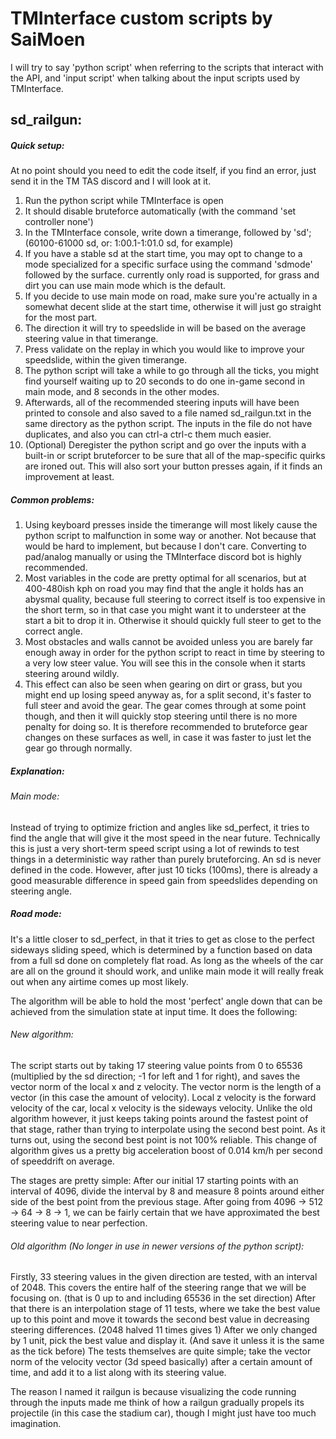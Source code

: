 # TMInterface custom scripts by SaiMoen
I will try to say 'python script' when referring to the scripts that interact with the API, and 'input script' when talking about the input scripts used by TMInterface.

## sd_railgun:
##### Quick setup:
At no point should you need to edit the code itself, if you find an error, just send it in the TM TAS discord and I will look at it.

1. Run the python script while TMInterface is open
2. It should disable bruteforce automatically (with the command 'set controller none')
3. In the TMInterface console, write down a timerange, followed by 'sd'; (60100-61000 sd, or: 1:00.1-1:01.0 sd, for example)
4. If you have a stable sd at the start time, you may opt to change to a mode specialized for a specific surface using the command 'sdmode' followed by the surface. currently only road is supported, for grass and dirt you can use main mode which is the default.
5. If you decide to use main mode on road, make sure you're actually in a somewhat decent slide at the start time, otherwise it will just go straight for the most part.
6. The direction it will try to speedslide in will be based on the average steering value in that timerange.
7. Press validate on the replay in which you would like to improve your speedslide, within the given timerange.
8. The python script will take a while to go through all the ticks, you might find yourself waiting up to 20 seconds to do one in-game second in main mode, and 8 seconds in the other modes.
9. Afterwards, all of the recommended steering inputs will have been printed to console and also saved to a file named sd_railgun.txt in the same directory as the python script. The inputs in the file do not have duplicates, and also you can ctrl-a ctrl-c them much easier.
10. (Optional) Deregister the python script and go over the inputs with a built-in or script bruteforcer to be sure that all of the map-specific quirks are ironed out. This will also sort your button presses again, if it finds an improvement at least.

##### Common problems:
1. Using keyboard presses inside the timerange will most likely cause the python script to malfunction in some way or another. Not because that would be hard to implement, but because I don't care. Converting to pad/analog manually or using the TMInterface discord bot is highly recommended.
2. Most variables in the code are pretty optimal for all scenarios, but at 400-480ish kph on road you may find that the angle it holds has an abysmal quality, because full steering to correct itself is too expensive in the short term, so in that case you might want it to understeer at the start a bit to drop it in. Otherwise it should quickly full steer to get to the correct angle.
3. Most obstacles and walls cannot be avoided unless you are barely far enough away in order for the python script to react in time by steering to a very low steer value. You will see this in the console when it starts steering around wildly.
4. This effect can also be seen when gearing on dirt or grass, but you might end up losing speed anyway as, for a split second, it's faster to full steer and avoid the gear. The gear comes through at some point though, and then it will quickly stop steering until there is no more penalty for doing so. It is therefore recommended to bruteforce gear changes on these surfaces as well, in case it was faster to just let the gear go through normally.

##### Explanation:
###### Main mode:
Instead of trying to optimize friction and angles like sd_perfect, it tries to find the angle that will give it the most speed in the near future.
Technically this is just a very short-term speed script using a lot of rewinds to test things in a deterministic way rather than purely bruteforcing.
An sd is never defined in the code. However, after just 10 ticks (100ms), there is already a good measurable difference in speed gain from speedslides depending on steering angle.
##### Road mode:
It's a little closer to sd_perfect, in that it tries to get as close to the perfect sideways sliding speed, which is determined by a function based on data from a full sd done on completely flat road. As long as the wheels of the car are all on the ground it should work, and unlike main mode it will really freak out when any airtime comes up most likely.

The algorithm will be able to hold the most 'perfect' angle down that can be achieved from the simulation state at input time. It does the following:

###### New algorithm:
The script starts out by taking 17 steering value points from 0 to 65536 (multiplied by the sd direction; -1 for left and 1 for right), and saves the vector norm of the local x and z velocity. The vector norm is the length of a vector (in this case the amount of velocity). Local z velocity is the forward velocity of the car, local x velocity is the sideways velocity. Unlike the old algorithm however, it just keeps taking points around the fastest point of that stage, rather than trying to interpolate using the second best point. As it turns out, using the second best point is not 100% reliable. This change of algorithm gives us a pretty big acceleration boost of 0.014 km/h per second of speeddrift on average.

The stages are pretty simple:
After our initial 17 starting points with an interval of 4096, divide the interval by 8 and measure 8 points around either side of the best point from the previous stage.
After going from 4096 -> 512 -> 64 -> 8 -> 1, we can be fairly certain that we have approximated the best steering value to near perfection.

###### Old algorithm (No longer in use in newer versions of the python script):
Firstly, 33 steering values in the given direction are tested, with an interval of 2048. This covers the entire half of the steering range that we will be focusing on. (that is 0 up to and including 65536 in the set direction)
After that there is an interpolation stage of 11 tests, where we take the best value up to this point and move it towards the second best value in decreasing steering differences. (2048 halved 11 times gives 1)
After we only changed by 1 unit, pick the best value and display it. (And save it unless it is the same as the tick before)
The tests themselves are quite simple; take the vector norm of the velocity vector (3d speed basically) after a certain amount of time, and add it to a list along with its steering value.

The reason I named it railgun is because visualizing the code running through the inputs made me think of how a railgun gradually propels its projectile (in this case the stadium car), though I might just have too much imagination.
